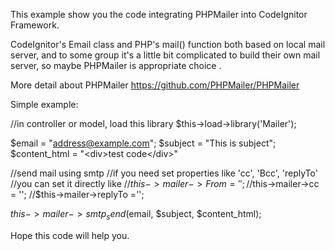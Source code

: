 This example show you the code integrating PHPMailer into CodeIgnitor Framework.

CodeIgnitor's Email class and PHP's mail() function both based on local mail server,
and to some group it's a little bit complicated to build their own mail server, so 
maybe PHPMailer is appropriate choice .

More detail about PHPMailer https://github.com/PHPMailer/PHPMailer


Simple example:

//in controller or model, load this library
$this->load->library('Mailer');

$email = "address@example.com";
$subject = "This is subject";
$content_html = "&lt;div&gt;test code&lt;/div&gt;"

//send mail using smtp
//if you need set properties like 'cc', 'Bcc', 'replyTo'
//you can set it directly like
//$this->mailer->From ='';
//$this->mailer->cc = '';
//$this->mailer->replyTo ='';


$this->mailer->smtp_send($email, $subject, $content_html);


Hope this code will help you.

